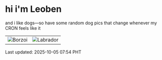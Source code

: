 # hi i'm Leoben

and i like dogs—so have some random dog pics that change whenever my CRON feels like it

|  |  |
|--------|----------|
| ![Borzoi](https://random-dog-vercel.vercel.app/api/random-borzoi?v=1759622041) | ![Labrador](https://random-dog-vercel.vercel.app/api/random-labrador?v=1759622041) |

Last updated: 2025-10-05 07:54 PHT

